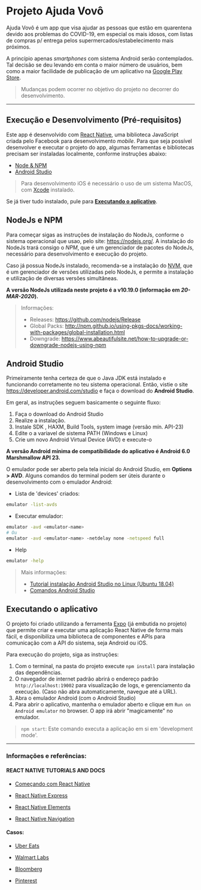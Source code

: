 # Projeto Ajuda Vovô

Ajuda Vovô é um app que visa ajudar as pessoas que estão em quarentena devido aos problemas do COVID-19, em especial os mais idosos, com listas de compras p/ entrega pelos supermercados/estabelecimento mais próximos.

A princípio apenas _smartphones_ com sistema Android serão contemplados. Tal decisão se deu levando em conta o maior número de usuários, bem como a maior facilidade de publicação de um aplicativo na [Google Play Store](https://play.google.com/).

> Mudanças podem ocorrer no objetivo do projeto no decorrer do desenvolvimento.

--------

## Execução e Desenvolvimento (Pré-requisitos)

Este app é desenvolvido com [React Native](https://reactnative.dev/), uma biblioteca JavaScript criada pelo Facebook para desenvolvimento _mobile_. Para que seja possível desenvolver e executar o projeto do app, algumas ferramentas e bibliotecas precisam ser instaladas localmente, conforme instruções abaixo:
- [Node & NPM](#nodejs-e-npm)
- [Android Studio](#android-studio)

> Para desenvolvimento iOS é necessário o uso de um sistema MacOS, com [Xcode](https://developer.apple.com/xcode/) instalado.

Se já tiver tudo instalado, pule para [**Executando o aplicativo**](#executando-o-aplicativo).

## NodeJs e NPM

Para começar sigas as instruções de instalação do NodeJs, conforme o sistema operacional que usao, pelo site: https://nodejs.org/. A instalação do NodeJs trará consigo o _NPM_, que é um gerenciador de pacotes do NodeJs, necessário para desenvolvimento e execução do projeto.

Caso já possua NodeJs instalado, recomenda-se a instalação do [NVM](https://www.npmjs.com/package/nvm), que é um gerenciador de versões utilizadas pelo NodeJs, e permite a instalação e utilização de diversas versões simultâneas. 

**A versão NodeJs utilizada neste projeto é a v10.19.0 (informação em _20-MAR-2020_).**

> Informações:
> - Releases: https://github.com/nodejs/Release
> - Global Packs: http://npm.github.io/using-pkgs-docs/working-with-packages/global-installation.html
> - Downgrade: https://www.abeautifulsite.net/how-to-upgrade-or-downgrade-nodejs-using-npm


## Android Studio

Primeiramente tenha certeza de que o Java JDK está instalado e funcionando corretamente no teu sistema operacional. Então, vistie o site https://developer.android.com/studio e faça o download do **Android Studio**.

Em geral, as instruções seguem basicamente o seguinte fluxo:
1. Faça o download do Android Studio
2. Realize a instalação.
3. Instale SDK , HAXM, Build Tools, system image (versão mín. API-23)
4. Edite o a variavel de sistema PATH (Windows e Linux)
5. Crie um novo Android Virtual Device (AVD) e execute-o

**A versão Android mínima de compatibilidade do aplicativo é Android 6.0 Marshmallow API 23.**

O emulador pode ser aberto pela tela inicial do Android Studio, em **Options > AVD**.
Alguns comandos do terminal podem ser úteis durante o desenvolvimento com o emulador Android:

- Lista de 'devices' criados:
```bash
emulator -list-avds
```
- Executar emulador:
```bash
emulator -avd <emulator-name> 
# Ou
emulator -avd <emulator-name> -netdelay none -netspeed full
```
- Help
```bash
emulator -help
```

> Mais informações: 
> - [Tutorial instalação Android Studio no Linux (Ubuntu 18.04)](https://www.youtube.com/watch?v=eWzgirSaGvs)
> - [Comandos Android Studio](https://developer.android.com/studio/run/emulator-commandline)



## Executando o aplicativo

O projeto foi criado utilizando a ferramenta [Expo](https://expo.io/) (já embutida no projeto) que permite criar e executar uma aplicação React Native de forma mais fácil, e disponibiliza uma biblioteca de componentes e APIs para comunicação com a API do sistema, seja Android ou iOS.

Para execução do projeto, siga as instruções:

1. Com o terminal, na pasta do projeto execute `npm install` para instalação das dependências. 
2. O navegador de internet padrão abrirá o endereço padrão `http://localhost:19002` para visualização de logs, e gerenciamento da execução. (Caso não abra automaticamente, navegue até a URL).
3. Abra o emulador Android (com o Android Studio)
4. Para abrir o aplicativo, mantenha o emulador aberto e clique em `Run on Android emulator` no browser. O app irá abrir "magicamente" no emulador. 

> `npm start`: Este comando executa a aplicação em si em 'development mode'.



------------------------
### Informações e referências:

#### REACT NATIVE TUTORIALS AND DOCS

- [Começando com React Native](https://reactnative.dev/docs/tutorial)

- [React Native Express](http://www.reactnativeexpress.com/)

- [React Native Elements](https://react-native-training.github.io/react-native-elements/docs/getting_started.html)

- [React Native Navigation](https://reactnavigation.org/docs/en/getting-started.html)

#### Casos:

- [Uber Eats](https://eng.uber.com/ubereats-react-native/)

- [Walmart Labs](https://medium.com/walmartlabs/react-native-at-walmartlabs-cdd140589560)

- [Bloomberg](https://www.techatbloomberg.com/blog/bloomberg-used-react-native-develop-new-consumer-app/)

- [Pinterest](https://medium.com/@Pinterest_Engineering/supporting-react-native-at-pinterest-f8c2233f90e6)


